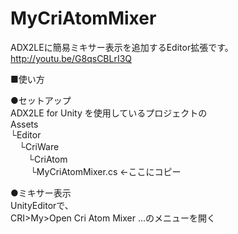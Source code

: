 MyCriAtomMixer
==============
ADX2LEに簡易ミキサー表示を追加するEditor拡張です。
http://youtu.be/G8qsCBLrI3Q

■使い方<br>

●セットアップ<br>
ADX2LE for Unity を使用しているプロジェクトの<br>
Assets<br>
└Editor<br>
　└CriWare<br>
　　└CriAtom<br>
　　  └MyCriAtomMixer.cs ←ここにコピー<br>

●ミキサー表示  
UnityEditorで、<br>
CRI>My>Open Cri Atom Mixer ...のメニューを開く<br>
